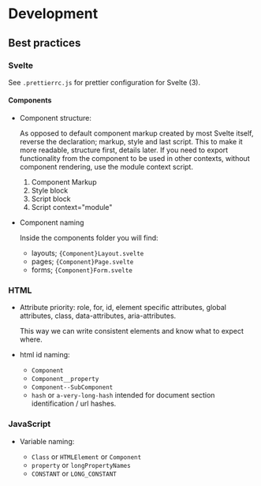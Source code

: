 # Development

## Best practices

### Svelte

See `.prettierrc.js` for prettier configuration for Svelte (3).

#### Components

- Component structure:

  As opposed to default component markup created by most Svelte itself, reverse the declaration; markup, style and last script. This to make it more readable, structure first, details later.
  If you need to export functionality from the component to be used in other contexts, without component rendering, use the module context script.

  1. Component Markup
  2. Style block
  3. Script block
  4. Script context="module"

- Component naming

  Inside the components folder you will find:

  - layouts; `{Component}Layout.svelte`
  - pages; `{Component}Page.svelte`
  - forms; `{Component}Form.svelte`

### HTML

- Attribute priority: role, for, id, element specific attributes, global attributes, class, data-attributes, aria-attributes.

  This way we can write consistent elements and know what to expect where.

- html id naming:

  - `Component`
  - `Component__property`
  - `Component--SubComponent`
  - `hash` or `a-very-long-hash` intended for document section identification / url hashes.

### JavaScript

- Variable naming:

  - `Class` or `HTMLElement` or `Component`
  - `property` or `longPropertyNames`
  - `CONSTANT` or `LONG_CONSTANT`
